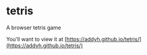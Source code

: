 # tetris
A browser tetris game

You'll want to view it at [https://addyh.github.io/tetris/](https://addyh.github.io/tetris/)
